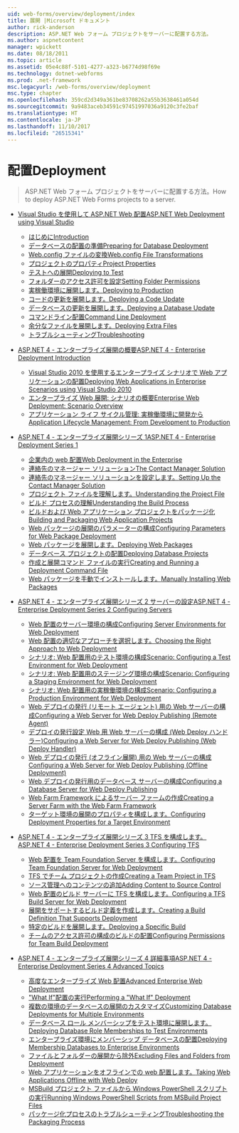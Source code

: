 ```yaml
---
uid: web-forms/overview/deployment/index
title: 展開 |Microsoft ドキュメント
author: rick-anderson
description: ASP.NET Web フォーム プロジェクトをサーバーに配置する方法。
ms.author: aspnetcontent
manager: wpickett
ms.date: 08/18/2011
ms.topic: article
ms.assetid: 05e4c88f-5101-4277-a323-b6774d98f69e
ms.technology: dotnet-webforms
ms.prod: .net-framework
msc.legacyurl: /web-forms/overview/deployment
msc.type: chapter
ms.openlocfilehash: 359cd2d349a361be83708262a55b3638461a054d
ms.sourcegitcommit: 9a9483aceb34591c97451997036a9120c3fe2baf
ms.translationtype: HT
ms.contentlocale: ja-JP
ms.lasthandoff: 11/10/2017
ms.locfileid: "26515341"
---
```

<a name="deployment"></a><span data-ttu-id="95e98-103">配置</span><span class="sxs-lookup"><span data-stu-id="95e98-103">Deployment</span></span>
====================
> <span data-ttu-id="95e98-104">ASP.NET Web フォーム プロジェクトをサーバーに配置する方法。</span><span class="sxs-lookup"><span data-stu-id="95e98-104">How to deploy ASP.NET Web Forms projects to a server.</span></span>


- [<span data-ttu-id="95e98-105">Visual Studio を使用して ASP.NET Web 配置</span><span class="sxs-lookup"><span data-stu-id="95e98-105">ASP.NET Web Deployment using Visual Studio</span></span>](visual-studio-web-deployment/index.md)

    - [<span data-ttu-id="95e98-106">はじめに</span><span class="sxs-lookup"><span data-stu-id="95e98-106">Introduction</span></span>](visual-studio-web-deployment/introduction.md)
    - [<span data-ttu-id="95e98-107">データベースの配置の準備</span><span class="sxs-lookup"><span data-stu-id="95e98-107">Preparing for Database Deployment</span></span>](visual-studio-web-deployment/preparing-databases.md)
    - [<span data-ttu-id="95e98-108">Web.config ファイルの変換</span><span class="sxs-lookup"><span data-stu-id="95e98-108">Web.config File Transformations</span></span>](visual-studio-web-deployment/web-config-transformations.md)
    - [<span data-ttu-id="95e98-109">プロジェクトのプロパティ</span><span class="sxs-lookup"><span data-stu-id="95e98-109">Project Properties</span></span>](visual-studio-web-deployment/project-properties.md)
    - [<span data-ttu-id="95e98-110">テストへの展開</span><span class="sxs-lookup"><span data-stu-id="95e98-110">Deploying to Test</span></span>](visual-studio-web-deployment/deploying-to-iis.md)
    - [<span data-ttu-id="95e98-111">フォルダーのアクセス許可を設定</span><span class="sxs-lookup"><span data-stu-id="95e98-111">Setting Folder Permissions</span></span>](visual-studio-web-deployment/setting-folder-permissions.md)
    - [<span data-ttu-id="95e98-112">実稼働環境に展開します。</span><span class="sxs-lookup"><span data-stu-id="95e98-112">Deploying to Production</span></span>](visual-studio-web-deployment/deploying-to-production.md)
    - [<span data-ttu-id="95e98-113">コードの更新を展開します。</span><span class="sxs-lookup"><span data-stu-id="95e98-113">Deploying a Code Update</span></span>](visual-studio-web-deployment/deploying-a-code-update.md)
    - [<span data-ttu-id="95e98-114">データベースの更新を展開します。</span><span class="sxs-lookup"><span data-stu-id="95e98-114">Deploying a Database Update</span></span>](visual-studio-web-deployment/deploying-a-database-update.md)
    - [<span data-ttu-id="95e98-115">コマンドライン配置</span><span class="sxs-lookup"><span data-stu-id="95e98-115">Command Line Deployment</span></span>](visual-studio-web-deployment/command-line-deployment.md)
    - [<span data-ttu-id="95e98-116">余分なファイルを展開します。</span><span class="sxs-lookup"><span data-stu-id="95e98-116">Deploying Extra Files</span></span>](visual-studio-web-deployment/deploying-extra-files.md)
    - [<span data-ttu-id="95e98-117">トラブルシューティング</span><span class="sxs-lookup"><span data-stu-id="95e98-117">Troubleshooting</span></span>](visual-studio-web-deployment/troubleshooting.md)
- [<span data-ttu-id="95e98-118">ASP.NET 4 - エンタープライズ展開の概要</span><span class="sxs-lookup"><span data-stu-id="95e98-118">ASP.NET 4 - Enterprise Deployment Introduction</span></span>](deploying-web-applications-in-enterprise-scenarios/index.md)

    - [<span data-ttu-id="95e98-119">Visual Studio 2010 を使用するエンタープライズ シナリオで Web アプリケーションの配置</span><span class="sxs-lookup"><span data-stu-id="95e98-119">Deploying Web Applications in Enterprise Scenarios using Visual Studio 2010</span></span>](deploying-web-applications-in-enterprise-scenarios/deploying-web-applications-in-enterprise-scenarios.md)
    - [<span data-ttu-id="95e98-120">エンタープライズ Web 展開: シナリオの概要</span><span class="sxs-lookup"><span data-stu-id="95e98-120">Enterprise Web Deployment: Scenario Overview</span></span>](deploying-web-applications-in-enterprise-scenarios/enterprise-web-deployment-scenario-overview.md)
    - [<span data-ttu-id="95e98-121">アプリケーション ライフ サイクル管理: 実稼働環境に開発から</span><span class="sxs-lookup"><span data-stu-id="95e98-121">Application Lifecycle Management: From Development to Production</span></span>](deploying-web-applications-in-enterprise-scenarios/application-lifecycle-management-from-development-to-production.md)
- [<span data-ttu-id="95e98-122">ASP.NET 4 - エンタープライズ展開シリーズ 1</span><span class="sxs-lookup"><span data-stu-id="95e98-122">ASP.NET 4 - Enterprise Deployment Series 1</span></span>](web-deployment-in-the-enterprise/index.md)

    - [<span data-ttu-id="95e98-123">企業内の web 配置</span><span class="sxs-lookup"><span data-stu-id="95e98-123">Web Deployment in the Enterprise</span></span>](web-deployment-in-the-enterprise/web-deployment-in-the-enterprise.md)
    - [<span data-ttu-id="95e98-124">連絡先のマネージャー ソリューション</span><span class="sxs-lookup"><span data-stu-id="95e98-124">The Contact Manager Solution</span></span>](web-deployment-in-the-enterprise/the-contact-manager-solution.md)
    - [<span data-ttu-id="95e98-125">連絡先のマネージャー ソリューションを設定します。</span><span class="sxs-lookup"><span data-stu-id="95e98-125">Setting Up the Contact Manager Solution</span></span>](web-deployment-in-the-enterprise/setting-up-the-contact-manager-solution.md)
    - [<span data-ttu-id="95e98-126">プロジェクト ファイルを理解します。</span><span class="sxs-lookup"><span data-stu-id="95e98-126">Understanding the Project File</span></span>](web-deployment-in-the-enterprise/understanding-the-project-file.md)
    - [<span data-ttu-id="95e98-127">ビルド プロセスの理解</span><span class="sxs-lookup"><span data-stu-id="95e98-127">Understanding the Build Process</span></span>](web-deployment-in-the-enterprise/understanding-the-build-process.md)
    - [<span data-ttu-id="95e98-128">ビルドおよび Web アプリケーション プロジェクトをパッケージ化</span><span class="sxs-lookup"><span data-stu-id="95e98-128">Building and Packaging Web Application Projects</span></span>](web-deployment-in-the-enterprise/building-and-packaging-web-application-projects.md)
    - [<span data-ttu-id="95e98-129">Web パッケージの展開のパラメーターの構成</span><span class="sxs-lookup"><span data-stu-id="95e98-129">Configuring Parameters for Web Package Deployment</span></span>](web-deployment-in-the-enterprise/configuring-parameters-for-web-package-deployment.md)
    - [<span data-ttu-id="95e98-130">Web パッケージを展開します。</span><span class="sxs-lookup"><span data-stu-id="95e98-130">Deploying Web Packages</span></span>](web-deployment-in-the-enterprise/deploying-web-packages.md)
    - [<span data-ttu-id="95e98-131">データベース プロジェクトの配置</span><span class="sxs-lookup"><span data-stu-id="95e98-131">Deploying Database Projects</span></span>](web-deployment-in-the-enterprise/deploying-database-projects.md)
    - [<span data-ttu-id="95e98-132">作成と展開コマンド ファイルの実行</span><span class="sxs-lookup"><span data-stu-id="95e98-132">Creating and Running a Deployment Command File</span></span>](web-deployment-in-the-enterprise/creating-and-running-a-deployment-command-file.md)
    - [<span data-ttu-id="95e98-133">Web パッケージを手動でインストールします。</span><span class="sxs-lookup"><span data-stu-id="95e98-133">Manually Installing Web Packages</span></span>](web-deployment-in-the-enterprise/manually-installing-web-packages.md)
- [<span data-ttu-id="95e98-134">ASP.NET 4 - エンタープライズ展開シリーズ 2 サーバーの設定</span><span class="sxs-lookup"><span data-stu-id="95e98-134">ASP.NET 4 - Enterprise Deployment Series 2 Configuring Servers</span></span>](configuring-server-environments-for-web-deployment/index.md)

    - [<span data-ttu-id="95e98-135">Web 配置のサーバー環境の構成</span><span class="sxs-lookup"><span data-stu-id="95e98-135">Configuring Server Environments for Web Deployment</span></span>](configuring-server-environments-for-web-deployment/configuring-server-environments-for-web-deployment.md)
    - [<span data-ttu-id="95e98-136">Web 配置の適切なアプローチを選択します。</span><span class="sxs-lookup"><span data-stu-id="95e98-136">Choosing the Right Approach to Web Deployment</span></span>](configuring-server-environments-for-web-deployment/choosing-the-right-approach-to-web-deployment.md)
    - [<span data-ttu-id="95e98-137">シナリオ: Web 配置用のテスト環境の構成</span><span class="sxs-lookup"><span data-stu-id="95e98-137">Scenario: Configuring a Test Environment for Web Deployment</span></span>](configuring-server-environments-for-web-deployment/scenario-configuring-a-test-environment-for-web-deployment.md)
    - [<span data-ttu-id="95e98-138">シナリオ: Web 配置用のステージング環境の構成</span><span class="sxs-lookup"><span data-stu-id="95e98-138">Scenario: Configuring a Staging Environment for Web Deployment</span></span>](configuring-server-environments-for-web-deployment/scenario-configuring-a-staging-environment-for-web-deployment.md)
    - [<span data-ttu-id="95e98-139">シナリオ: Web 配置用の実稼働環境の構成</span><span class="sxs-lookup"><span data-stu-id="95e98-139">Scenario: Configuring a Production Environment for Web Deployment</span></span>](configuring-server-environments-for-web-deployment/scenario-configuring-a-production-environment-for-web-deployment.md)
    - [<span data-ttu-id="95e98-140">Web デプロイの発行 (リモート エージェント) 用の Web サーバーの構成</span><span class="sxs-lookup"><span data-stu-id="95e98-140">Configuring a Web Server for Web Deploy Publishing (Remote Agent)</span></span>](configuring-server-environments-for-web-deployment/configuring-a-web-server-for-web-deploy-publishing-remote-agent.md)
    - [<span data-ttu-id="95e98-141">デプロイの発行設定 Web 用 Web サーバーの構成 (Web Deploy ハンドラー)</span><span class="sxs-lookup"><span data-stu-id="95e98-141">Configuring a Web Server for Web Deploy Publishing (Web Deploy Handler)</span></span>](configuring-server-environments-for-web-deployment/configuring-a-web-server-for-web-deploy-publishing-web-deploy-handler.md)
    - [<span data-ttu-id="95e98-142">Web デプロイの発行 (オフライン展開) 用の Web サーバーの構成</span><span class="sxs-lookup"><span data-stu-id="95e98-142">Configuring a Web Server for Web Deploy Publishing (Offline Deployment)</span></span>](configuring-server-environments-for-web-deployment/configuring-a-web-server-for-web-deploy-publishing-offline-deployment.md)
    - [<span data-ttu-id="95e98-143">Web デプロイの発行用のデータベース サーバーの構成</span><span class="sxs-lookup"><span data-stu-id="95e98-143">Configuring a Database Server for Web Deploy Publishing</span></span>](configuring-server-environments-for-web-deployment/configuring-a-database-server-for-web-deploy-publishing.md)
    - [<span data-ttu-id="95e98-144">Web Farm Framework によるサーバー ファームの作成</span><span class="sxs-lookup"><span data-stu-id="95e98-144">Creating a Server Farm with the Web Farm Framework</span></span>](configuring-server-environments-for-web-deployment/creating-a-server-farm-with-the-web-farm-framework.md)
    - [<span data-ttu-id="95e98-145">ターゲット環境の展開のプロパティを構成します。</span><span class="sxs-lookup"><span data-stu-id="95e98-145">Configuring Deployment Properties for a Target Environment</span></span>](configuring-server-environments-for-web-deployment/configuring-deployment-properties-for-a-target-environment.md)
- [<span data-ttu-id="95e98-146">ASP.NET 4 - エンタープライズ展開シリーズ 3 TFS を構成します。</span><span class="sxs-lookup"><span data-stu-id="95e98-146">ASP.NET 4 - Enterprise Deployment Series 3 Configuring TFS</span></span>](configuring-team-foundation-server-for-web-deployment/index.md)

    - [<span data-ttu-id="95e98-147">Web 配置を Team Foundation Server を構成します。</span><span class="sxs-lookup"><span data-stu-id="95e98-147">Configuring Team Foundation Server for Web Deployment</span></span>](configuring-team-foundation-server-for-web-deployment/configuring-team-foundation-server-for-web-deployment.md)
    - [<span data-ttu-id="95e98-148">TFS でチーム プロジェクトの作成</span><span class="sxs-lookup"><span data-stu-id="95e98-148">Creating a Team Project in TFS</span></span>](configuring-team-foundation-server-for-web-deployment/creating-a-team-project-in-tfs.md)
    - [<span data-ttu-id="95e98-149">ソース管理へのコンテンツの追加</span><span class="sxs-lookup"><span data-stu-id="95e98-149">Adding Content to Source Control</span></span>](configuring-team-foundation-server-for-web-deployment/adding-content-to-source-control.md)
    - [<span data-ttu-id="95e98-150">Web 配置のビルド サーバーに TFS を構成します。</span><span class="sxs-lookup"><span data-stu-id="95e98-150">Configuring a TFS Build Server for Web Deployment</span></span>](configuring-team-foundation-server-for-web-deployment/configuring-a-tfs-build-server-for-web-deployment.md)
    - [<span data-ttu-id="95e98-151">展開をサポートするビルド定義を作成します。</span><span class="sxs-lookup"><span data-stu-id="95e98-151">Creating a Build Definition That Supports Deployment</span></span>](configuring-team-foundation-server-for-web-deployment/creating-a-build-definition-that-supports-deployment.md)
    - [<span data-ttu-id="95e98-152">特定のビルドを展開します。</span><span class="sxs-lookup"><span data-stu-id="95e98-152">Deploying a Specific Build</span></span>](configuring-team-foundation-server-for-web-deployment/deploying-a-specific-build.md)
    - [<span data-ttu-id="95e98-153">チームのアクセス許可の構成のビルドの配置</span><span class="sxs-lookup"><span data-stu-id="95e98-153">Configuring Permissions for Team Build Deployment</span></span>](configuring-team-foundation-server-for-web-deployment/configuring-permissions-for-team-build-deployment.md)
- [<span data-ttu-id="95e98-154">ASP.NET 4 - エンタープライズ展開シリーズ 4 詳細事項</span><span class="sxs-lookup"><span data-stu-id="95e98-154">ASP.NET 4 - Enterprise Deployment Series 4 Advanced Topics</span></span>](advanced-enterprise-web-deployment/index.md)

    - [<span data-ttu-id="95e98-155">高度なエンタープライズ Web 配置</span><span class="sxs-lookup"><span data-stu-id="95e98-155">Advanced Enterprise Web Deployment</span></span>](advanced-enterprise-web-deployment/advanced-enterprise-web-deployment.md)
    - [<span data-ttu-id="95e98-156">"What If"配置の実行</span><span class="sxs-lookup"><span data-stu-id="95e98-156">Performing a "What If" Deployment</span></span>](advanced-enterprise-web-deployment/performing-a-what-if-deployment.md)
    - [<span data-ttu-id="95e98-157">複数の環境のデータベースの展開のカスタマイズ</span><span class="sxs-lookup"><span data-stu-id="95e98-157">Customizing Database Deployments for Multiple Environments</span></span>](advanced-enterprise-web-deployment/customizing-database-deployments-for-multiple-environments.md)
    - [<span data-ttu-id="95e98-158">データベース ロール メンバーシップをテスト環境に展開します。</span><span class="sxs-lookup"><span data-stu-id="95e98-158">Deploying Database Role Memberships to Test Environments</span></span>](advanced-enterprise-web-deployment/deploying-database-role-memberships-to-test-environments.md)
    - [<span data-ttu-id="95e98-159">エンタープライズ環境にメンバーシップ データベースの配置</span><span class="sxs-lookup"><span data-stu-id="95e98-159">Deploying Membership Databases to Enterprise Environments</span></span>](advanced-enterprise-web-deployment/deploying-membership-databases-to-enterprise-environments.md)
    - [<span data-ttu-id="95e98-160">ファイルとフォルダーの展開から除外</span><span class="sxs-lookup"><span data-stu-id="95e98-160">Excluding Files and Folders from Deployment</span></span>](advanced-enterprise-web-deployment/excluding-files-and-folders-from-deployment.md)
    - [<span data-ttu-id="95e98-161">Web アプリケーションをオフラインでの web 配置します。</span><span class="sxs-lookup"><span data-stu-id="95e98-161">Taking Web Applications Offline with Web Deploy</span></span>](advanced-enterprise-web-deployment/taking-web-applications-offline-with-web-deploy.md)
    - [<span data-ttu-id="95e98-162">MSBuild プロジェクト ファイルから Windows PowerShell スクリプトの実行</span><span class="sxs-lookup"><span data-stu-id="95e98-162">Running Windows PowerShell Scripts from MSBuild Project Files</span></span>](advanced-enterprise-web-deployment/running-windows-powershell-scripts-from-msbuild-project-files.md)
    - [<span data-ttu-id="95e98-163">パッケージ化プロセスのトラブルシューティング</span><span class="sxs-lookup"><span data-stu-id="95e98-163">Troubleshooting the Packaging Process</span></span>](advanced-enterprise-web-deployment/troubleshooting-the-packaging-process.md)
